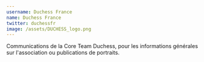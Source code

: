 ```yaml
---
username: Duchess France
name: Duchess France
twitter: duchessfr
image: /assets/DUCHESS_logo.png
---
```


Communications de la Core Team Duchess, pour les informations générales sur l'association ou publications de portraits.
